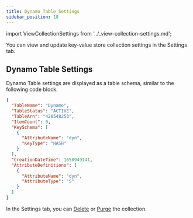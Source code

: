 ```yaml
---
title: Dynamo Table Settings
sidebar_position: 18
---
```


import ViewCollectionSettings from '../_view-collection-settings.md';

You can view and update key-value store collection settings in the Settings tab.

<ViewCollectionSettings />

## Dynamo Table Settings

Dynamo Table settings are displayed as a table schema, similar to the following code block.

```json
{
  "TableName": "Dynamo",
  "TableStatus": "ACTIVE",
  "TableArn": "426548253",
  "ItemCount": 0,
  "KeySchema": [
    {
      "AttributeName": "dyn",
      "KeyType": "HASH"
    }
  ],
  "CreationDateTime": 1658949141,
  "AttributeDefinitions": [
    {
      "AttributeName": "dyn",
      "AttributeType": "S"
    }
  ]
}
```

In the Settings tab, you can [Delete](../delete-collection.md) or [Purge](purge-dynamo-table.md) the collection.
